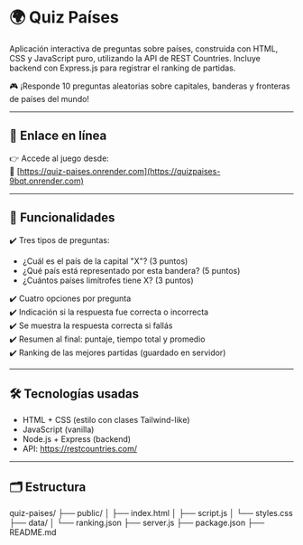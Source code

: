 # 🌍 Quiz Países

Aplicación interactiva de preguntas sobre países, construida con HTML, CSS y JavaScript puro, utilizando la API de REST Countries. Incluye backend con Express.js para registrar el ranking de partidas.

🎮 ¡Responde 10 preguntas aleatorias sobre capitales, banderas y fronteras de países del mundo!

---

## 🚀 Enlace en línea

👉 Accede al juego desde:  
🔗 [https://quiz-paises.onrender.com](https://quizpaises-9bqt.onrender.com)

---

## 🧩 Funcionalidades

✔️ Tres tipos de preguntas:

- ¿Cuál es el país de la capital "X"? (3 puntos)  
- ¿Qué país está representado por esta bandera? (5 puntos)  
- ¿Cuántos países limítrofes tiene X? (3 puntos)

✔️ Cuatro opciones por pregunta  
✔️ Indicación si la respuesta fue correcta o incorrecta  
✔️ Se muestra la respuesta correcta si fallás  
✔️ Resumen al final: puntaje, tiempo total y promedio  
✔️ Ranking de las mejores partidas (guardado en servidor)

---

## 🛠 Tecnologías usadas

- HTML + CSS (estilo con clases Tailwind-like)
- JavaScript (vanilla)
- Node.js + Express (backend)
- API: https://restcountries.com/

---

## 🗂 Estructura
quiz-paises/
├── public/
│ ├── index.html
│ ├── script.js
│ └── styles.css
├── data/
│ └── ranking.json
├── server.js
├── package.json
├── README.md

